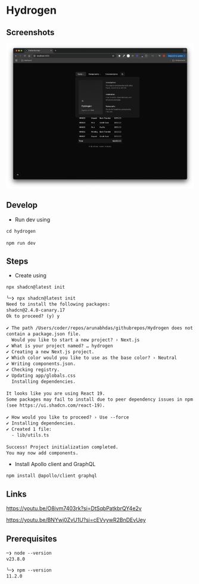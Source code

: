 # Hydrogen

## Screenshots

<img src="https://github.com/arunabhdas/Hydrogen/blob/main/screenshots/hydrogen_agentic_crm_1.png?raw=true" width="720" />


## Develop

* Run dev using

```
cd hydrogen

npm run dev
```


## Steps

* Create using

```
npx shadcn@latest init
```

```
╰─❯ npx shadcn@latest init       
Need to install the following packages:
shadcn@2.4.0-canary.17
Ok to proceed? (y) y

✔ The path /Users/coder/repos/arunabhdas/githubrepos/Hydrogen does not contain a package.json file.
  Would you like to start a new project? › Next.js
✔ What is your project named? … hydrogen
✔ Creating a new Next.js project.
✔ Which color would you like to use as the base color? › Neutral
✔ Writing components.json.
✔ Checking registry.
✔ Updating app/globals.css
  Installing dependencies.

It looks like you are using React 19. 
Some packages may fail to install due to peer dependency issues in npm (see https://ui.shadcn.com/react-19).

✔ How would you like to proceed? › Use --force
✔ Installing dependencies.
✔ Created 1 file:
  - lib/utils.ts

Success! Project initialization completed.
You may now add components.
```

* Install Apollo client and GraphQL 

```
npm install @apollo/client graphql
```

## Links

https://youtu.be/O8ivm7403rk?si=DtSqbPatkbrQY4e2v

https://youtu.be/BNYwj0ZvU1U?si=cEVvywR2BnDEvUey



## Prerequisites

```
─❯ node --version          
v23.8.0
```


```
╰─❯ npm --version 
11.2.0
```
